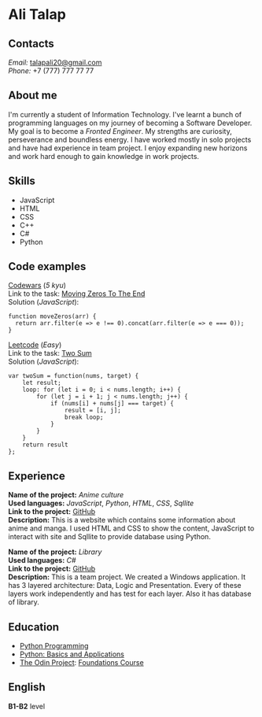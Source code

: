 # Ali Talap

## Contacts
*Email:* talapali20@gmail.com\
*Phone:* +7 (777) 777 77 77

## About me
I'm currently a student of Information Technology. I've learnt a bunch of programming languages on my journey of becoming a Software Developer. My goal is to become a *Fronted Engineer*. My strengths are curiosity, perseverance and boundless energy. I have worked mostly in solo projects and have had experience in team project. I enjoy expanding new horizons and work hard enough to gain knowledge in work projects.

## Skills
* JavaScript
* HTML
* CSS
* C++
* C#
* Python

## Code examples
[Codewars](https://www.codewars.com/dashboard) (*5 kyu*)\
Link to the task: [Moving Zeros To The End](https://www.codewars.com/kata/52597aa56021e91c93000cb0)\
Solution (*JavaScript*):
```
function moveZeros(arr) {
  return arr.filter(e => e !== 0).concat(arr.filter(e => e === 0));
}
```

[Leetcode](https://leetcode.com/) (*Easy*)\
Link to the task: [Two Sum](https://leetcode.com/problems/two-sum/)\
Solution (*JavaScript*):
```
var twoSum = function(nums, target) {
    let result;
    loop: for (let i = 0; i < nums.length; i++) {
        for (let j = i + 1; j < nums.length; j++) {
            if (nums[i] + nums[j] === target) {
                result = [i, j];
                break loop;
            }
        }
    }
    return result
};
```

## Experience
**Name of the project:** *Anime culture*\
**Used languages:** *JavaScript*, *Python*, *HTML*, *CSS*, *Sqllite*\
**Link to the project:** [GitHub](https://github.com/Bauyrsaq/anime_culture)\
**Description:** This is a website which contains some information about anime and manga. I used HTML and CSS to show the content, JavaScript to interact with site and Sqllite to provide database using Python.

**Name of the project:** *Library*\
**Used languages:** *C#*\
**Link to the project:** [GitHub](https://github.com/Bauyrsaq/PT-task0)\
**Description:** This is a team project. We created a Windows application. It has 3 layered architecture: Data, Logic and Presentation. Every of these layers work independently and has test for each layer. Also it has database of library.

## Education
* [Python Programming](https://stepik.org/course/67/syllabus)
* [Python: Basics and Applications](https://stepik.org/course/512/syllabus)
* [The Odin Project](https://www.theodinproject.com/dashboard): [Foundations Course](https://www.theodinproject.com/paths/foundations/courses/foundations)

## English
**B1-B2** level